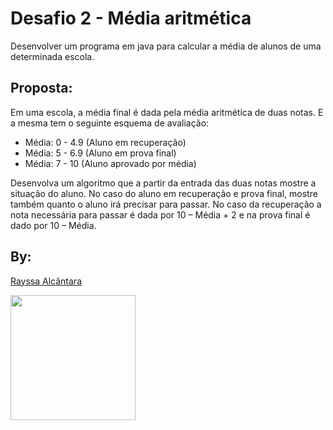 # Desafio 2 - Média aritmética

Desenvolver um programa em java para calcular a média de alunos de uma determinada escola.

## Proposta:
Em uma escola, a média final é dada pela média aritmética de duas notas. E a mesma tem o seguinte esquema de avaliação: 

- Média: 0 - 4.9 (Aluno em recuperação)
- Média: 5 - 6.9 (Aluno em prova final)
- Média: 7 - 10 (Aluno aprovado por média)

Desenvolva um algoritmo que a partir da entrada das duas notas mostre a situação do aluno. No caso do aluno em recuperação e prova final, mostre também quanto o aluno irá precisar para passar. No caso da recuperação a nota necessária para passar é dada por 10 – Média + 2 e na prova final é dado por 10 – Média.

## By:
[Rayssa Alcântara](https://github.com/rayssawho)


<img src="https://i.giphy.com/media/TNNz5HgpPXkKT8Ocwy/giphy.webp" width="200">
